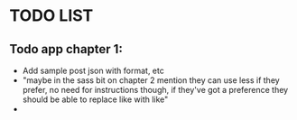 # TODO LIST

## Todo app chapter 1:
- Add sample post json with format, etc
- "maybe in the sass bit on chapter 2 mention they can use less if they prefer, no need for instructions though, if they've got a preference they should be able to replace like with like"
-
